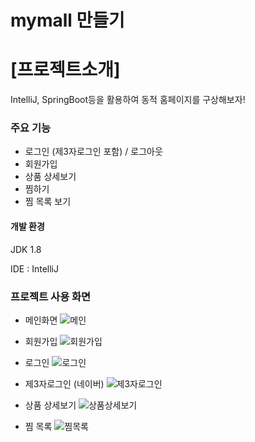 ### 

# mymall 만들기



# [프로젝트소개]

IntelliJ, SpringBoot등을 활용하여 동적 홈페이지를 구상해보자!



### 주요 기능
- 로그인 (제3자로그인 포함) / 로그아웃
- 회원가입
- 상품 상세보기
- 찜하기
- 찜 목록 보기

  

#### 개발 환경

JDK 1.8

IDE : IntelliJ




### 프로젝트 사용 화면
- 메인화면
![메인](https://user-images.githubusercontent.com/83326164/137432246-2a0cb70f-eb40-425d-a549-cbbdb163be2d.jpg)

- 회원가입
![회원가입](https://user-images.githubusercontent.com/83326164/137432253-6d4f5660-120f-45d6-9f81-fa9bc16263d2.jpg)

- 로그인
![로그인](https://user-images.githubusercontent.com/83326164/137432257-d6729797-e18c-4959-8b85-df2493282dba.jpg)

- 제3자로그인 (네이버)
![제3자로그인](https://user-images.githubusercontent.com/83326164/137432365-dbbfe02a-9bcc-4194-8a14-77cc882e04e1.jpg)

- 상품 상세보기
![상품상세보기](https://user-images.githubusercontent.com/83326164/137432264-99b42df6-aac7-432d-af5a-c5aba8f954a0.jpg)

- 찜 목록
![찜목록](https://user-images.githubusercontent.com/83326164/137432270-8accba02-c009-428a-807c-1a5516116999.jpg)

